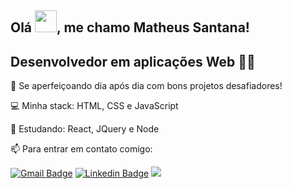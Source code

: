  ## Olá <img src = "https://raw.githubusercontent.com/kaueMarques/kaueMarques/master/hi.gif" width="35" >, me chamo Matheus Santana!
## Desenvolvedor em aplicações  Web 👨‍💻

🚀  Se aperfeiçoando dia após dia com bons projetos desafiadores!

💻  Minha stack: HTML, CSS e JavaScript

📖  Estudando: React, JQuery e Node

📫  Para entrar em contato comigo:

[![Gmail Badge](https://camo.githubusercontent.com/3ff003ee851451976fe8f615e71aab72d47fdffa129157635092104c973c3c76/68747470733a2f2f696d672e736869656c64732e696f2f62616467652f676d61696c2d7267622832392c35382c3935293f267374796c653d666f722d7468652d6261646765266c6f676f3d676d61696c266c6f676f436f6c6f723d7768697465)](mailto:mattheusantanna@outlook.com)  [![Linkedin Badge](https://camo.githubusercontent.com/c3de4990d9e8980d986157d848368144fc2bc052d80d0aea1b2e8a019c67f08a/68747470733a2f2f696d672e736869656c64732e696f2f62616467652f6c696e6b6564696e2d7267622832392c35382c3935292e7376673f267374796c653d666f722d7468652d6261646765266c6f676f3d6c696e6b6564696e266c6f676f436f6c6f723d7768697465)](https://www.linkedin.com/in/matheus-santana-83936a172/) [![](https://camo.githubusercontent.com/5a522e051413015f682b7739e390c68404f576c7f18433a3e5388227fc66245b/68747470733a2f2f696d672e736869656c64732e696f2f62616467652f696e7374616772616d2d7267622832392c35382c3935292e7376673f267374796c653d666f722d7468652d6261646765266c6f676f3d696e7374616772616d266c6f676f436f6c6f723d7768697465)](https://www.instagram.com/mattheusantanna/)
